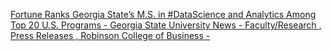 [Fortune Ranks Georgia State’s M.S. in #DataScience and Analytics Among Top 20 U.S. Programs - Georgia State University News - Faculty/Research , Press Releases , Robinson College of Business -](https://qi.tc/qi/110544)